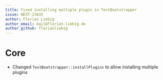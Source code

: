 ```yaml
---
title: Fixed installing multiple plugin in TestBootstrapper
issue: NEXT-23635
author: Florian Liebig
author_email: mail@florian-liebig.de
author_github: florianliebig
---
```

# Core
*  Changed `TestBootstrapper::installPlugins` to allow installing multiple plugins
